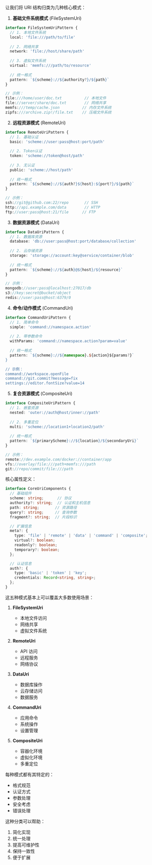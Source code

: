 让我们将 URI 结构归类为几种核心模式：

1. **基础文件系统模式** (FileSystemUri)
```typescript
interface FileSystemUriPattern {
  // 1. 本地文件系统
  local: 'file:///path/to/file'
  
  // 2. 网络共享
  network: 'file://host/share/path'
  
  // 3. 虚拟文件系统
  virtual: 'memfs:///path/to/resource'
  
  // 统一格式
  pattern: `${scheme}://${authority?}/${path}`
}

// 示例：
file:///home/user/doc.txt          // 本地文件
file://server/share/doc.txt        // 网络共享
memfs:///temp/cache.json          // 内存文件系统
zipfs:///archive.zip!/file.txt    // 压缩文件系统
```

2. **远程资源模式** (RemoteUri)
```typescript
interface RemoteUriPattern {
  // 1. 基础认证
  basic: 'scheme://user:pass@host:port/path'
  
  // 2. Token认证
  token: 'scheme://token@host/path'
  
  // 3. 无认证
  public: 'scheme://host/path'
  
  // 统一格式
  pattern: `${scheme}://${auth?}${host}:${port?}/${path}`
}

// 示例：
ssh://git@github.com:22/repo       // SSH
http://api.example.com/data        // HTTP
ftp://user:pass@host:21/file      // FTP
```

3. **数据资源模式** (DataUri)
```typescript
interface DataUriPattern {
  // 1. 数据库资源
  database: 'db://user:pass@host:port/database/collection'
  
  // 2. 云存储资源
  storage: 'storage://account:key@service/container/blob'
  
  // 统一格式
  pattern: `${scheme}://${auth}@${host}/${resource}`
}

// 示例：
mongodb://user:pass@localhost:27017/db
s3://key:secret@bucket/object
redis://user:pass@host:6379/0
```

4. **命令/动作模式** (CommandUri)
```typescript
interface CommandUriPattern {
  // 1. 简单命令
  simple: 'command://namespace.action'
  
  // 2. 带参数命令
  withParams: 'command://namespace.action?param=value'
  
  // 统一格式
  pattern: `${scheme}://${namespace}.${action}${params?}`
}

// 示例：
command://workspace.openFile
command://git.commit?message=fix
settings://editor.fontSize?value=14
```

5. **复合资源模式** (CompositeUri)
```typescript
interface CompositeUriPattern {
  // 1. 嵌套资源
  nested: 'outer://auth@host/inner://path'
  
  // 2. 多重定位
  multi: 'scheme://location1+location2/path'
  
  // 统一格式
  pattern: `${primaryScheme}://${location}/${secondaryUri}`
}

// 示例：
remote://dev.example.com/docker://container/app
vfs://overlay/file:///path+memfs:///path
git://repo/commit/file:///path
```

核心属性定义：
```typescript
interface CoreUriComponents {
  // 基础组件
  scheme: string;      // 协议
  authority?: string;  // 认证和主机信息
  path: string;       // 资源路径
  query?: string;     // 查询参数
  fragment?: string;  // 片段标识

  // 扩展信息
  meta?: {
    type: 'file' | 'remote' | 'data' | 'command' | 'composite';
    virtual?: boolean;
    readonly?: boolean;
    temporary?: boolean;
  };

  // 认证信息
  auth?: {
    type: 'basic' | 'token' | 'key';
    credentials: Record<string, string>;
  };
}
```

这五种模式基本上可以覆盖大多数使用场景：

1. **FileSystemUri**
   - 本地文件访问
   - 网络共享
   - 虚拟文件系统

2. **RemoteUri**
   - API 访问
   - 远程服务
   - 网络协议

3. **DataUri**
   - 数据库操作
   - 云存储访问
   - 数据服务

4. **CommandUri**
   - 应用命令
   - 系统操作
   - 设置管理

5. **CompositeUri**
   - 容器化环境
   - 虚拟化环境
   - 多重定位

每种模式都有其特定的：
- 格式规范
- 认证方式
- 参数处理
- 安全考虑
- 错误处理

这种分类可以帮助：
1. 简化实现
2. 统一处理
3. 提高可维护性
4. 保持一致性
5. 便于扩展
